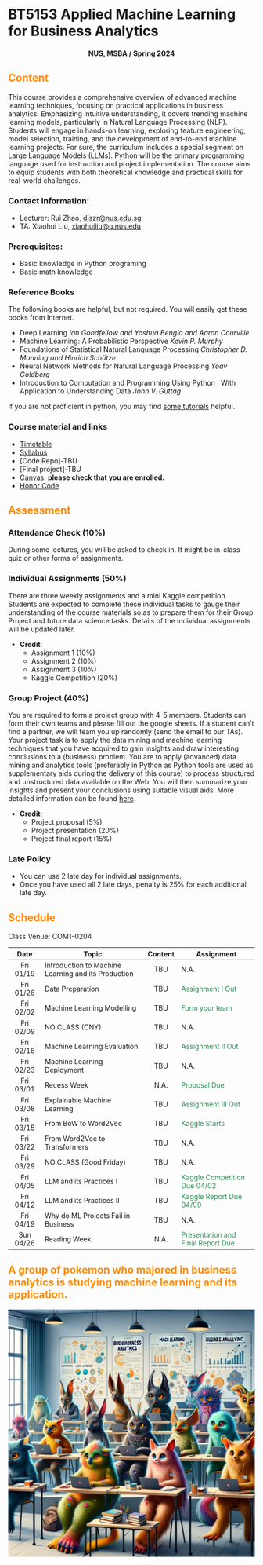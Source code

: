 # BT5153 Applied Machine Learning for Business Analytics

#### <center>NUS, MSBA / Spring 2024</center>

## <font color='DarkOrange'>Content</font>

This course provides a comprehensive overview of advanced machine learning techniques, focusing on practical applications in business analytics. Emphasizing intuitive understanding, it covers trending machine learning models, particularly in Natural Language Processing (NLP). Students will engage in hands-on learning, exploring feature engineering, model selection, training, and the development of end-to-end machine learning projects. For sure, the curriculum includes a special segment on Large Language Models (LLMs). Python will be the primary programming language used for instruction and project implementation. The course aims to equip students with both theoretical knowledge and practical skills for real-world challenges.

### Contact Information:

- Lecturer: Rui Zhao, [diszr@nus.edu.sg](mailto:diszr@nus.edu.sg)
- TA: Xiaohui Liu, [xiaohuiliu@u.nus.edu](mailto:xiaohuiliu@u.nus.edu)

### Prerequisites:

- Basic knowledge in Python programing
- Basic math knowledge

### Reference Books

The following books are helpful, but not required. You will easily get these books from Internet.

- Deep Learning *Ian Goodfellow and Yoshua Bengio and Aaron Courville*
- Machine Learning: A Probabilistic Perspective *Kevin P. Murphy*
- Foundations of Statistical Natural Language Processing *Christopher D. Manning and Hinrich Schütze*
- Neural Network Methods for Natural Language Processing *Yoav Goldberg*
- Introduction to Computation and Programming Using Python : With Application to Understanding Data *John V. Guttag* 

If you are not proficient in python, you may find [some tutorials](material/coding.md) helpful.

### Course material and links

- [Timetable](#schedule)
- [Syllabus](material/syllabus.md)
- [Code Repo]-TBU
- [Final project]-TBU
- [Canvas](https://canvas.nus.edu.sg/courses/37268): **please check that you are enrolled.**
- [Honor Code](honorcode.md)

## <font color='DarkOrange'>Assessment</font>

### Attendance Check (10%)

During some lectures, you will be asked to check in. It might be in-class quiz or other forms of assignments. 

### Individual Assignments (50%)

There are three weekly assignments and a mini Kaggle competition. Students are expected to complete these individual tasks to gauge their understanding of the course materials so as to prepare them for their Group Project and future data science tasks. Details of the individual assignments will be updated later.

- **Credit**:
  * Assignment 1 (10%)
  * Assignment 2 (10%)
  * Assignment 3 (10%)
  * Kaggle Competition (20%)

### Group Project (40%)

You are required to form a project group with 4-5 members. Students can form their own teams and please fill out the google sheets. If a student can’t find a partner, we will team you up randomly (send the email to our TAs). Your project task is to apply the data mining and machine learning techniques that you have acquired to gain insights and draw interesting conclusions to a (business) problem. You are to apply (advanced) data mining and analytics tools (preferably in Python as Python tools are used as supplementary aids during the delivery of this course) to process structured and unstructured data available on the Web. You will then summarize your insights and present your conclusions using suitable visual aids. More detailed information can be found [here](project/project.md).

- **Credit**:
  * Project proposal (5%) 
  * Project presentation (20%)
  * Project final report (15%)

### Late Policy

* You can use 2 late day for individual assignments.
* Once you have used all 2 late days, penalty is 25% for each additional late day.


## <font color='DarkOrange'>Schedule</font>

Class Venue: COM1-0204

**Date** |	**Topic** |	**Content** | **Assignment**
:----:  | ------- | :----: | ---------------
Fri 01/19 | Introduction to Machine Learning and its Production | TBU | N.A.
Fri 01/26 | Data Preparation | TBU | <font color='SeaGreen'>Assignment I Out</font>
Fri 02/02 | Machine Learning Modelling |TBU |  <font color='SeaGreen'>Form your team</font>
Fri 02/09 | NO CLASS (CNY) | TBU | N.A.
Fri 02/16 | Machine Learning Evaluation | TBU | <font color='SeaGreen'>Assignment II Out</font>
Fri 02/23 | Machine Learning Deployment | TBU  | N.A.
Fri 03/01 | Recess Week | N.A. |  <font color='SeaGreen'>Proposal Due</font>
Fri 03/08 | Explainable Machine Learning | TBU | <font color='SeaGreen'>Assignment III Out</font>
Fri 03/15 | From BoW to Word2Vec| TBU | <font color='SeaGreen'>Kaggle Starts</font>
Fri 03/22 | From Word2Vec to Transformers | TBU | N.A.
Fri 03/29 | NO CLASS (Good Friday) | TBU  | N.A.
Fri 04/05 | LLM and its Practices I | TBU  | <font color='SeaGreen'>Kaggle Competition Due 04/02</font>
Fri 04/12 | LLM and its Practices II | TBU | <font color='SeaGreen'>Kaggle Report Due 04/09</font>
Fri 04/19 | Why do ML Projects Fail in Business | TBU  | N.A.
Sun 04/26 | Reading Week | N.A. | <font color='SeaGreen'>Presentation and Final Report Due</font>

## <font color='DarkOrange'>A group of pokemon who majored in business analytics is studying machine learning and its application.</font>

![credit: DALLE3](img/pika_ml.png)
